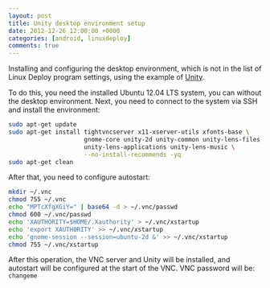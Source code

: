 ```yaml
---
layout: post
title: Unity desktop environment setup
date: 2012-12-26 12:00:00 +0000
categories: [android, linuxdeploy]
comments: true
---
```


Installing and configuring the desktop environment, which is not in the list of Linux Deploy program settings, using the example of [Unity](https://en.wikipedia.org/wiki/Unity_(user_interface)).

<!--more-->

To do this, you need the installed Ubuntu 12.04 LTS system, you can without the desktop environment. Next, you need to connect to the system via SSH and install the environment:

```sh
sudo apt-get update
sudo apt-get install tightvncserver x11-xserver-utils xfonts-base \
                     gnome-core unity-2d unity-common unity-lens-files \
                     unity-lens-applications unity-lens-music \
                     --no-install-recommends -yq
sudo apt-get clean
```

After that, you need to configure autostart:

```sh
mkdir ~/.vnc
chmod 755 ~/.vnc
echo "MPTcXfgXGiY=" | base64 -d > ~/.vnc/passwd
chmod 600 ~/.vnc/passwd
echo 'XAUTHORITY=$HOME/.Xauthority' > ~/.vnc/xstartup
echo 'export XAUTHORITY' >> ~/.vnc/xstartup
echo 'gnome-session --session=ubuntu-2d &' >> ~/.vnc/xstartup
chmod 755 ~/.vnc/xstartup
```

After this operation, the VNC server and Unity will be installed, and autostart will be configured at the start of the VNC. VNC password will be: `changeme`
